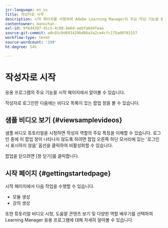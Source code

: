 ```yaml
---
jcr-language: en_us
title: 작성자로 시작
description: 시작 페이지를 사용하여 Adobe Learning Manager의 주요 작성 기능을 탐색합니다.
contentowner: manochan
exl-id: 9f6d4307-91c5-4c80-8e6d-aebfa6d4feaa
source-git-commit: a0c01c0d691429bd66a3a2ce4cfc175ad0703157
workflow-type: tm+mt
source-wordcount: '159'
ht-degree: 54%

---
```


# 작성자로 시작

응용 프로그램의 주요 기능을 시작 페이지에서 알아볼 수 있습니다.

작성자로 로그인한 다음에는 비디오 목록이 있는 팝업 창을 볼 수 있습니다.

## 샘플 비디오 보기 {#viewsamplevideos}

샘플 비디오 튜토리얼을 시청하면 작성자 역할의 주요 특징을 이해할 수 있습니다. 로그인 중에 이 팝업 창이 나타나지 않도록 하려면 팝업 오른쪽 하단 모서리에 있는 &#39;로그인 시 표시하지 않음&#39; 옵션을 클릭하여 비활성화할 수 있습니다.

팝업을 닫으려면 [창 닫기]를 클릭합니다.

<!--![](assets/welcome-videos.png)-->

## 시작 페이지 {#gettingstartedpage}

시작 페이지에서 다음 작업을 수행할 수 있습니다.

* 모듈 생성
* 강의 생성

또한 튜토리얼 비디오 시청, 도움말 콘텐츠 보기 및 다양한 역할 배우기를 선택하여 Learning Manager 응용 프로그램에 대해 자세히 알아볼 수 있습니다.

<!--![](assets/author-experienceprime.png)-->
